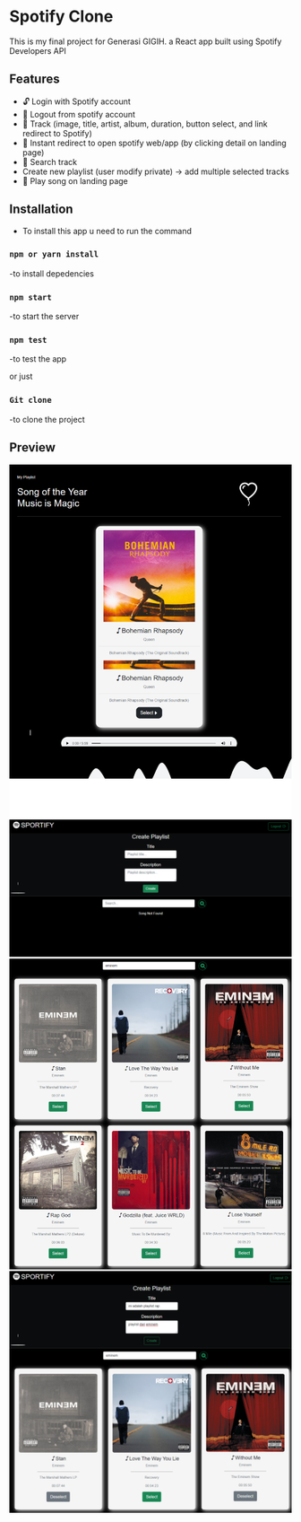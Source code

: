 # Spotify Clone

This is my final project for Generasi GIGIH. a React app built using Spotify Developers API

## Features

- 🔓 Login with Spotify account
- 🔐 Logout from spotify account
- 🎼 Track (image, title, artist, album, duration, button select, and link redirect to Spotify)
- 🎯 Instant redirect to open spotify web/app (by clicking detail on landing page)
- 🔎 Search track
- Create new playlist (user modify private) -> add multiple selected tracks
- 🎤 Play song on landing page

## Installation

- To install this app u need to run the command

### `npm or yarn install`

-to install depedencies

### `npm start`

-to start the server

### `npm test`

-to test the app

or just

### `Git clone`
-to clone the project


## Preview
<center><img src="/documentation/landing-page.png" alt="Preview Image"/></center>
<center><img src="/documentation/playlist-page.png" alt="Preview Image"/></center>
<center><img src="/documentation/search-page.png" alt="Preview Image"/></center>
<center><img src="/documentation/create-playlist.png" alt="Preview Image"/></center>